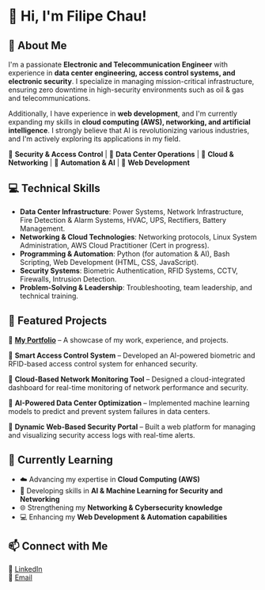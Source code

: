 # 👋 Hi, I'm Filipe Chau!

## 🚀 About Me
I'm a passionate **Electronic and Telecommunication Engineer** with experience in **data center engineering, access control systems, and electronic security**. I specialize in managing mission-critical infrastructure, ensuring zero downtime in high-security environments such as oil & gas and telecommunications.

Additionally, I have experience in **web development**, and I'm currently expanding my skills in **cloud computing (AWS), networking, and artificial intelligence**. I strongly believe that AI is revolutionizing various industries, and I'm actively exploring its applications in my field.

🔹 **Security & Access Control** | 🔹 **Data Center Operations** | 🔹 **Cloud & Networking** | 🔹 **Automation & AI** | 🔹 **Web Development**

## 💻 Technical Skills
- **Data Center Infrastructure**: Power Systems, Network Infrastructure, Fire Detection & Alarm Systems, HVAC, UPS, Rectifiers, Battery Management.
- **Networking & Cloud Technologies**: Networking protocols, Linux System Administration, AWS Cloud Practitioner (Cert in progress).
- **Programming & Automation**: Python (for automation & AI), Bash Scripting, Web Development (HTML, CSS, JavaScript).
- **Security Systems**: Biometric Authentication, RFID Systems, CCTV, Firewalls, Intrusion Detection.
- **Problem-Solving & Leadership**: Troubleshooting, team leadership, and technical training.

## 📌 Featured Projects
🔹 **[My Portfolio](https://filipe-chau.github.io/MyPortfolio/)** – A showcase of my work, experience, and projects.

🔹 **Smart Access Control System** – Developed an AI-powered biometric and RFID-based access control system for enhanced security.

🔹 **Cloud-Based Network Monitoring Tool** – Designed a cloud-integrated dashboard for real-time monitoring of network performance and security.

🔹 **AI-Powered Data Center Optimization** – Implemented machine learning models to predict and prevent system failures in data centers.

🔹 **Dynamic Web-Based Security Portal** – Built a web platform for managing and visualizing security access logs with real-time alerts.

## 🎯 Currently Learning
- ☁️ Advancing my expertise in **Cloud Computing (AWS)**
- 🧠 Developing skills in **AI & Machine Learning for Security and Networking**
- 🌐 Strengthening my **Networking & Cybersecurity knowledge**
- 💻 Enhancing my **Web Development & Automation capabilities**

## 📫 Connect with Me
🔗 [LinkedIn](https://www.linkedin.com/in/filipe-chau-b25820211/)  
📧 [Email](mailto:filipechau@outlook.pt)
